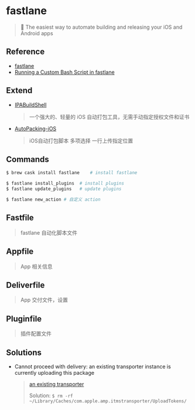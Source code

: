 # fastlane  
> 🚀 The easiest way to automate building and releasing your iOS and Android apps

## Reference

- [fastlane](https://github.com/fastlane/fastlane)
- [Running a Custom Bash Script in fastlane](https://spin.atomicobject.com/2021/05/21/custom-bash-script-fastlane/)

## Extend

- [IPABuildShell](https://github.com/aa335418265/IPABuildShell) 
    > 一个强大的、轻量的 iOS 自动打包工具，无需手动指定授权文件和证书
- [AutoPacking-iOS](https://github.com/stackhou/AutoPacking-iOS) 
    > iOS自动打包脚本 多项选择 一行上传指定位置

## Commands

``` bash
$ brew cask install fastlane    # install fastlane

$ fastlane install_plugins  # install plugins
$ fastlane update_plugins   # update plugins

$ fastlane new_action # 自定义 action
```

## Fastfile
> fastlane 自动化脚本文件

## Appfile
> App 相关信息

## Deliverfile
> App 交付文件，设置

## Pluginfile
> 插件配置文件

## Solutions

- Cannot proceed with delivery: an existing transporter instance is currently uploading this package
    > [an existing transporter](https://stackoverflow.com/questions/3870082/application-loader-cannot-proceed-with-delivery-an-existing-transporter-insta)
    > 
    > Solution: `$ rm -rf ~/Library/Caches/com.apple.amp.itmstransporter/UploadTokens/`

